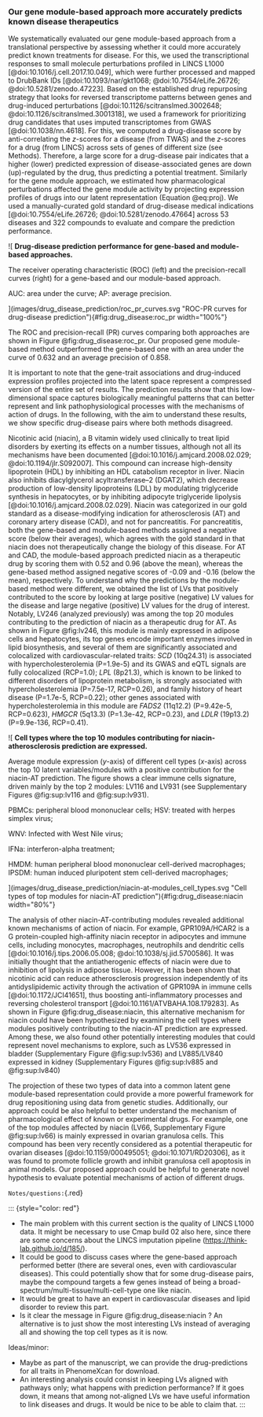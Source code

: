 ### Our gene module-based approach more accurately predicts known disease therapeutics

We systematically evaluated our gene module-based approach from a translational perspective by assessing whether it could more accurately predict known treatments for disease.
For this, we used the transcriptional responses to small molecule perturbations profiled in LINCS L1000 [@doi:10.1016/j.cell.2017.10.049], which were further processed and mapped to DrubBank IDs [@doi:10.1093/nar/gkt1068; @doi:10.7554/eLife.26726; @doi:10.5281/zenodo.47223].
Based on the established drug repurposing strategy that looks for reversed transcriptome patterns between genes and drug-induced perturbations [@doi:10.1126/scitranslmed.3002648; @doi:10.1126/scitranslmed.3001318], we used a framework for prioritizing drug candidates that uses imputed transcriptomes from GWAS [@doi:10.1038/nn.4618].
For this, we computed a drug-disease score by anti-correlating the $z$-scores for a disease (from TWAS) and the $z$-scores for a drug (from LINCS) across sets of genes of different size (see Methods).
Therefore, a large score for a drug-disease pair indicates that a higher (lower) predicted expression of disease-associated genes are down (up)-regulated by the drug, thus predicting a potential treatment.
Similarly for the gene module approach, we estimated how pharmacological perturbations affected the gene module activity by projecting expression profiles of drugs into our latent representation (Equation @eq:proj).
We used a manually-curated gold standard of drug-disease medical indications [@doi:10.7554/eLife.26726; @doi:10.5281/zenodo.47664] across 53 diseases and 322 compounds to evaluate and compare the prediction performance.


![
**Drug-disease prediction performance for gene-based and module-based approaches.**
<!--  -->
The receiver operating characteristic (ROC) (left) and the precision-recall curves (right) for a gene-based and our module-based approach.
<!--  -->
AUC: area under the curve; AP: average precision.
<!--  -->
](images/drug_disease_prediction/roc_pr_curves.svg "ROC-PR curves for drug-disease prediction"){#fig:drug_disease:roc_pr width="100%"}


The ROC and precision-recall (PR) curves comparing both approaches are shown in Figure @fig:drug_disease:roc_pr.
Our proposed gene module-based method outperformed the gene-based one with an area under the curve of 0.632 and an average precision of 0.858.
<!--  -->
It is important to note that the gene-trait associations and drug-induced expression profiles projected into the latent space represent a compressed version of the entire set of results.
The prediction results show that this low-dimensional space captures biologically meaningful patterns that can better represent and link pathophysiological processes with the mechanisms of action of drugs.
In the following, with the aim to understand these results, we show specific drug-disease pairs where both methods disagreed.


Nicotinic acid (niacin), a B vitamin widely used clinically to treat lipid disorders by exerting its effects on a number tissues, although not all its mechanisms have been documented [@doi:10.1016/j.amjcard.2008.02.029; @doi:10.1194/jlr.S092007].
This compound can increase high-density lipoprotein (HDL) by inhibiting an HDL catabolism receptor in liver.
Niacin also inhibits diacylglycerol acyltransferase–2 (DGAT2), which decrease production of low-density lipoproteins (LDL) by modulating triglyceride synthesis in hepatocytes, or by inhibiting adipocyte triglyceride lipolysis [@doi:10.1016/j.amjcard.2008.02.029].
Niacin was categorized in our gold standard as a disease-modifying indication for atherosclerosis (AT) and coronary artery disease (CAD), and not for pancreatitis.
For pancreatitis, both the gene-based and module-based methods assigned a negative score (below their averages), which agrees with the gold standard in that niacin does not therapeutically change the biology of this disease.
For AT and CAD, the module-based approach predicted niacin as a therapeutic drug by scoring them with 0.52 and 0.96 (above the mean), whereas the gene-based method assigned negative scores of -0.09 and -0.16 (below the mean), respectively.
To understand why the predictions by the module-based method were different, we obtained the list of LVs that positively contributed to the score by looking at large positive (negative) LV values for the disease and large negative (positive) LV values for the drug of interest.
Notably, LV246 (analyzed previously) was among the top 20 modules contributing to the prediction of niacin as a therapeutic drug for AT.
As shown in Figure @fig:lv246, this module is mainly expressed in adipose cells and hepatocytes, its top genes encode important enzymes involved in lipid biosynthesis, and several of them are significantly associated and colocalized with cardiovascular-related traits:
*SCD* (10q24.31) is associated with hypercholesterolemia (P=1.9e-5) and its GWAS and eQTL signals are fully colocalized (RCP=1.0);
*LPL* (8p21.3), which is known to be linked to different disorders of lipoprotein metabolism, is strongly associated with hypercholesterolemia (P=7.5e-17, RCP=0.26), and family history of heart disease (P=1.7e-5, RCP=0.22);
other genes associated with hypercholesterolemia in this module are
*FADS2* (11q12.2) (P=9.42e-5, RCP=0.623),
*HMGCR* (5q13.3) (P=1.3e-42, RCP=0.23),
and *LDLR* (19p13.2) (P=9.9e-136, RCP=0.41).


![
**Cell types where the top 10 modules contributing for niacin-atherosclerosis prediction are expressed.**
<!--  -->
Average module expression ($y$-axis) of different cell types ($x$-axis) across the top 10 latent variables/modules with a positive contribution for the niacin-AT prediction.
The figure shows a clear immune cells signature, driven mainly by the top 2 modules: LV116 and LV931 (see Supplementary Figures @fig:sup:lv116 and @fig:sup:lv931).
<!-- https://trace.ncbi.nlm.nih.gov/Traces/sra/?study=SRP045569 -->
PBMCs: peripheral blood mononuclear cells;
HSV: treated with herpes simplex virus;
<!-- https://trace.ncbi.nlm.nih.gov/Traces/sra/?study=SRP015670 -->
WNV: Infected with West Nile virus;
<!-- https://trace.ncbi.nlm.nih.gov/Traces/sra/?study=SRP062958 -->
IFNa: interferon-alpha treatment;
<!-- https://trace.ncbi.nlm.nih.gov/Traces/sra/?study=SRP039361 -->
HMDM: human peripheral blood mononuclear cell-derived macrophages;
IPSDM: human induced pluripotent stem cell-derived macrophages;
<!-- https://trace.ncbi.nlm.nih.gov/Traces/sra/?study=SRP015670 -->
](images/drug_disease_prediction/niacin-at-modules_cell_types.svg "Cell types of top modules for niacin-AT prediction"){#fig:drug_disease:niacin width="80%"}


The analysis of other niacin-AT-contributing modules revealed additional known mechanisms of action of niacin.
For example, GPR109A/HCAR2 is a G protein-coupled high-affinity niacin receptor in adipocytes and immune cells, including monocytes, macrophages, neutrophils and dendritic cells [@doi:10.1016/j.tips.2006.05.008; @doi:10.1038/sj.jid.5700586].
It was initially thought that the antiatherogenic effects of niacin were due to inhibition of lipolysis in adipose tissue.
However, it has been shown that nicotinic acid can reduce atherosclerosis progression independently of its antidyslipidemic activity through the activation of GPR109A in immune cells [@doi:10.1172/JCI41651], thus boosting anti-inflammatory processes and reversing cholesterol transport [@doi:10.1161/ATVBAHA.108.179283].
As shown in Figure @fig:drug_disease:niacin, this alternative mechanism for niacin could have been hypothesized by examining the cell types where modules positively contributing to the niacin-AT prediction are expressed.
Among these, we also found other potentially interesting modules that could represent novel mechanisms to explore, such as LV536 expressed in bladder (Supplementary Figure @fig:sup:lv536) and LV885/LV840 expressed in kidney (Supplementary Figures @fig:sup:lv885 and @fig:sup:lv840)


The projection of these two types of data into a common latent gene module-based representation could provide a more powerful framework for drug repositioning using data from genetic studies.
Additionally, our approach could be also helpful to better understand the mechanism of pharmacological effect of known or experimental drugs.
For example, one of the top modules affected by niacin (LV66, Supplementary Figure @fig:sup:lv66) is mainly expressed in ovarian granulosa cells.
This compound has been very recently considered as a potential therapeutic for ovarian diseases [@doi:10.1159/000495051; @doi:10.1071/RD20306], as it was found to promote follicle growth and inhibit granulosa cell apoptosis in animal models.
Our proposed approach could be helpful to generate novel hypothesis to evaluate potential mechanisms of action of different drugs.


`Notes/questions:`{.red}

::: {style="color: red"}
- The main problem with this current section is the quality of LINCS L1000 data.
It might be necessary to use Cmap build 02 also here, since there are some concerns about the LINCS imputation pipeline (https://think-lab.github.io/d/185/).
- It could be good to discuss cases where the gene-based approach performed better (there are several ones, even with cardiovascular diseases).
This could potentially show that for some drug-disease pairs, maybe the compound targets a few genes instead of being a broad-spectrum/multi-tissue/multi-cell-type one like niacin.
- It would be great to have an expert in cardiovascular diseases and lipid disorder to review this part.
- Is it clear the message in Figure @fig:drug_disease:niacin ?
An alternative is to just show the most interesting LVs instead of averaging all and showing the top cell types as it is now.

Ideas/minor:

- Maybe as part of the manuscript, we can provide the drug-predictions for all traits in PhenomeXcan for download.
- An interesting analysis could consist in keeping LVs aligned with pathways only; what happens with prediction performance? If it goes down, it means that among not-aligned LVs we have useful information to link diseases and drugs.
  It would be nice to be able to claim that.
:::
